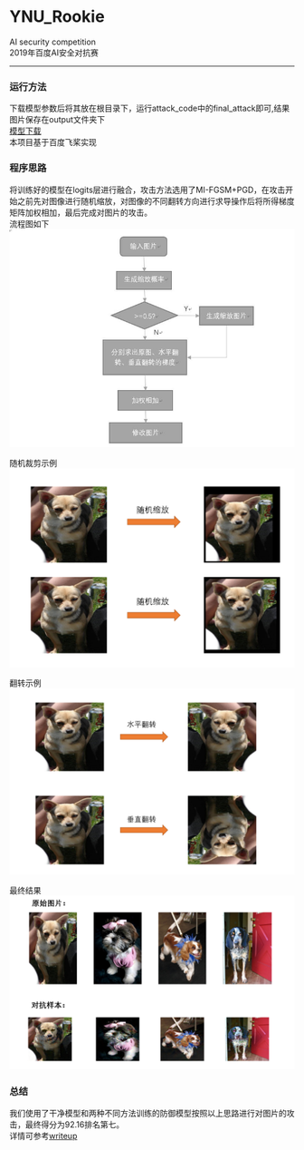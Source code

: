 # YNU_Rookie
AI security competition  
2019年百度AI安全对抗赛
***
### 运行方法  
下载模型参数后将其放在根目录下，运行attack_code中的final_attack即可,结果图片保存在output文件夹下  
<a href="https://aistudio.baidu.com/aistudio/datasetdetail/19734">模型下载</a>  
本项目基于百度飞桨实现 
### 程序思路  
将训练好的模型在logits层进行融合，攻击方法选用了MI-FGSM+PGD，在攻击开始之前先对图像进行随机缩放，对图像的不同翻转方向进行求导操作后将所得梯度矩阵加权相加，最后完成对图片的攻击。  
流程图如下  
![flow_diagram](/image/flow_diagram.jpg)  

随机裁剪示例  
![scale](/image/scale.png)  

翻转示例  
![flip](/image/flip.png)  

最终结果  
![result](/image/result.png)  
### 总结  
我们使用了干净模型和两种不同方法训练的防御模型按照以上思路进行对图片的攻击，最终得分为92.16排名第七。  
详情可参考<a href="https://github.com/Jin-TaoZhang/YNU_Rookie/blob/master/YNU_Rookie_WriteUp%20.pdf">writeup</a>
